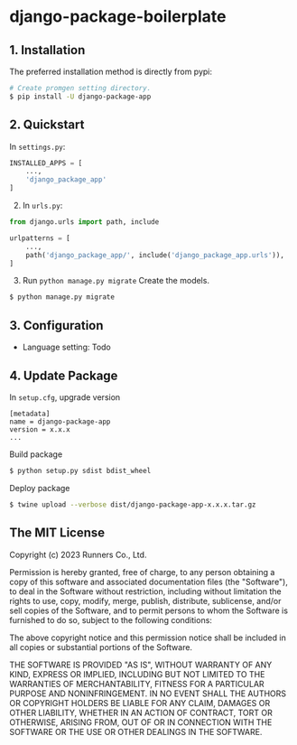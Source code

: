 # django-package-boilerplate

## 1. Installation

The preferred installation method is directly from pypi:

```bash
# Create promgen setting directory.
$ pip install -U django-package-app
```

## 2. Quickstart

In ``settings.py``:

```python
INSTALLED_APPS = [
    ...,
    'django_package_app'
]
```

2. In ``urls.py``:

```python
from django.urls import path, include

urlpatterns = [
    ...,
    path('django_package_app/', include('django_package_app.urls')),
]
```

3. Run ``python manage.py migrate``
Create the models.
```bash
$ python manage.py migrate
```

## 3. Configuration
- Language setting: Todo

## 4. Update Package

In ``setup.cfg``, upgrade version
```
[metadata]
name = django-package-app
version = x.x.x
...
```

Build package
```bash
$ python setup.py sdist bdist_wheel
```

Deploy package
```bash
$ twine upload --verbose dist/django-package-app-x.x.x.tar.gz
```

## The MIT License

Copyright (c) 2023 Runners Co., Ltd.

Permission is hereby granted, free of charge, to any person obtaining a copy
of this software and associated documentation files (the "Software"), to deal
in the Software without restriction, including without limitation the rights
to use, copy, modify, merge, publish, distribute, sublicense, and/or sell
copies of the Software, and to permit persons to whom the Software is
furnished to do so, subject to the following conditions:

The above copyright notice and this permission notice shall be included in all
copies or substantial portions of the Software.

THE SOFTWARE IS PROVIDED "AS IS", WITHOUT WARRANTY OF ANY KIND, EXPRESS OR
IMPLIED, INCLUDING BUT NOT LIMITED TO THE WARRANTIES OF MERCHANTABILITY,
FITNESS FOR A PARTICULAR PURPOSE AND NONINFRINGEMENT. IN NO EVENT SHALL THE
AUTHORS OR COPYRIGHT HOLDERS BE LIABLE FOR ANY CLAIM, DAMAGES OR OTHER
LIABILITY, WHETHER IN AN ACTION OF CONTRACT, TORT OR OTHERWISE, ARISING FROM,
OUT OF OR IN CONNECTION WITH THE SOFTWARE OR THE USE OR OTHER DEALINGS IN THE
SOFTWARE.
